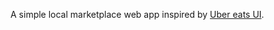 A simple local marketplace web app inspired by [Uber eats UI](https://eng.uber.com/introducing-menu-maker/).
